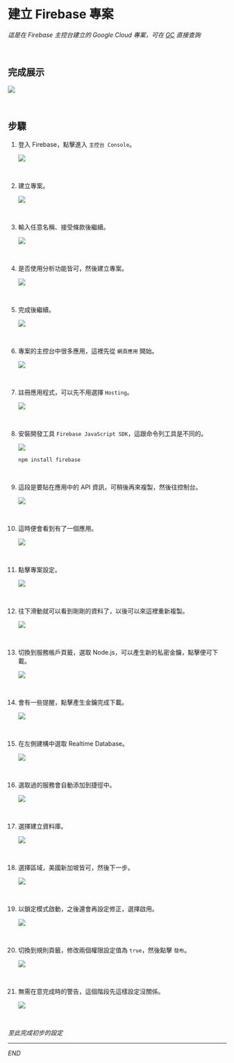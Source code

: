 # 建立 Firebase 專案

_這是在 Firebase 主控台建立的 Google Cloud 專案，可在 [GC](https://cloud.google.com/free?utm_source=google&utm_medium=cpc&utm_campaign=japac-TW-all-zh-dr-BKWS-all-core-trial-EXA-dr-1605216&utm_content=text-ad-none-none-DEV_c-CRE_644095273672-ADGP_Hybrid%20%7C%20BKWS%20-%20EXA%20%7C%20Txt%20~%20GCP_General_core%20brand_main-KWID_43700074766895895-aud-970366092687%3Akwd-6458750523&userloc_9040379-network_g&utm_term=KW_google%20cloud&gad_source=1&gclid=CjwKCAjw7oeqBhBwEiwALyHLM6yxfxy1e1fy44bdmMAbPSBu1sJLtWigFGMS-Ye12HF5FwfpLtxOgBoCfAUQAvD_BwE&gclsrc=aw.ds&hl=zh-tw) 直接查詢_

<br>

## 完成展示

![](images/img_34.png)

<br>

## 步驟

1. 登入 Firebase，點擊進入 `主控台 Console`。

    ![](images/img_37.png)   

<br>

2. 建立專案。

    ![](images/img_01.png)

<br>

3. 輸入任意名稱、接受條款後繼續。

    ![](images/img_02.png)

<br>

4. 是否使用分析功能皆可，然後建立專案。

    ![](images/img_03.png)

<br>

5. 完成後繼續。

    ![](images/img_04.png)

<br>

6. 專案的主控台中很多應用，這裡先從 `網頁應用` 開始。

    ![](images/img_05.png)

<br>

7. 註冊應用程式，可以先不用選擇 `Hosting`。

    ![](images/img_06.png)

<br>

8. 安裝開發工具 `Firebase JavaScript SDK`，這跟命令列工具是不同的。

    ![](images/img_07.png)

    ```bash
    npm install firebase
    ```

<br>

9.  這段是要貼在應用中的 API 資訊，可稍後再來複製，然後往控制台。

    ![](images/img_08.png)

<br>

10. 這時便會看到有了一個應用。

    ![](images/img_09.png)

<br>

11. 點擊專案設定。

    ![](images/img_10.png)

<br>

12. 往下滑動就可以看到剛剛的資料了，以後可以來這裡重新複製。

    ![](images/img_11.png)

<br>

13. 切換到服務帳戶頁籤，選取 Node.js，可以產生新的私密金鑰，點擊便可下載。

    ![](images/img_12.png)

<br>

14. 會有一些提醒，點擊產生金鑰完成下載。

    ![](images/img_13.png)

<br>

15. 在左側建構中選取 Realtime Database。

    ![](images/img_14.png)

<br>

16. 選取過的服務會自動添加到捷徑中。

    ![](images/img_15.png)

<br>

17. 選擇建立資料庫。

    ![](images/img_16.png)

<br>

18. 選擇區域，美國新加坡皆可，然後下一步。

    ![](images/img_17.png)

<br>

19. 以鎖定模式啟動，之後還會再設定修正，選擇啟用。

    ![](images/img_18.png)

<br>

20. 切換到規則頁籤，修改兩個權限設定值為 `true`，然後點擊 `發布`。

    ![](images/img_19.png)

<br>

21. 無需在意完成時的警告，這個階段先這樣設定沒關係。

    ![](images/img_20.png)

<br>

_至此完成初步的設定_

___

_END_